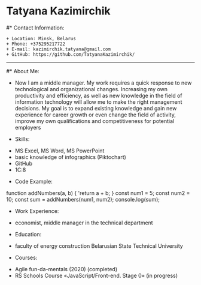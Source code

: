 # Tatyana Kazimirchik

#* Contact Information:

    + Location: Minsk, Belarus
    + Phone: +375295217722
    + E-mail: kazimirchik.tatyana@gmail.com
    + GitHub: https://github.com/TatyanaKazimirchik/
  ____________________________________________________________________________________
  
#* About Me:

+ Now I am a middle manager. My work requires a quick response to new technological and organizational changes. Increasing my own productivity and efficiency, as well as new knowledge in the field of information technology will allow me to make the right management decisions. My goal is to expand existing knowledge and gain new experience for career growth or even change the field of activity, improve my own qualifications and competitiveness for potential employers

* Skills:

+ MS Excel, MS Word, MS PowerPoint
+ basic knowledge of infographics (Piktochart)
+ GitHub
+ 1C:8

* Code Example:

function addNumbers(a, b) {
  'return a + b;
}
const num1 = 5;
const num2 = 10;
const sum = addNumbers(num1, num2);
console.log(sum); 

* Work Experience:
 + economist, middle manager in the technical department

* Education:
+ faculty of energy construction Belarusian State Technical University

* Courses:
+ Agile fun-da-mentals (2020) (completed)
+ RS Schools Course «JavaScript/Front-end. Stage 0» (in progress)

  

